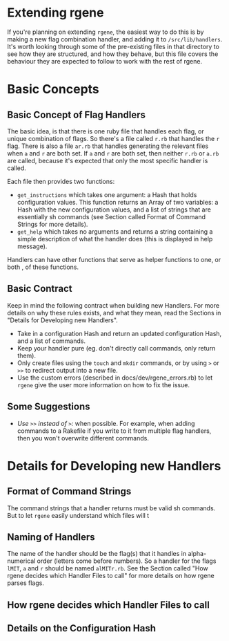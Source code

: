# Extending rgene

If you're planning on extending `rgene`, the easiest way to do this is by making
a new flag combination handler, and adding it to `/src/lib/handlers`. It's worth
looking through some of the pre-existing files in that directory to see how they
are structured, and how they behave, but this file covers the behaviour they are
expected to follow to work with the rest of rgene.

# Basic Concepts

## Basic Concept of Flag Handlers

The basic idea, is that there is one ruby file that handles each flag, or unique
combination of flags. So there's a file called `r.rb` that handles the `r` flag.
There is also a file `ar.rb` that handles generating the relevant files when `a`
and `r` are both set. If `a` and `r` are both set, then neither `r.rb` or `a.rb`
are called, because it's expected that only the most specific handler is called.

Each file then provides two functions:

  - `get_instructions` which takes one argument: a Hash that holds configuration
    values. This function returns an Array of two variables: a Hash with the new
    configuration values, and a list of strings that are essentially sh commands
    (see Section called Format of Command Strings for more details).
  - `get_help` which takes no arguments and returns a string containing a simple
    description of what the handler does (this is displayed in help message).

Handlers can have other functions that serve as helper functions to one, or both
, of these functions.

## Basic Contract

Keep in mind the following contract when building new Handlers. For more details
on why these rules exists, and what they mean, read the Sections in "Details for
Developing new Handlers".

  - Take in a configuration Hash and return an updated configuration Hash, and a
    list of commands.
  - Keep your handler pure (eg. don't directly call commands, only return them).
  - Only create files using the `touch` and `mkdir` commands, or by using `>` or
    `>>` to redirect output into a new file.
  - Use the custom errors (described in docs/dev/rgene_errors.rb) to let `rgene`
    give the user more information on how to fix the issue.

## Some Suggestions

- *Use `>>` instead of `>`:* when possible. For example, when adding commands to
  a Rakefile if you write to it from multiple flag handlers, then you won't
  overwrite different commands.

# Details for Developing new Handlers

## Format of Command Strings

The command strings that a handler returns must be valid sh commands. But to let
`rgene` easily understand which files will t

## Naming of Handlers

The name of the handler should be the flag(s) that it handles in alpha-numerical
order (letters come before numbers). So a handler for the flags `lMIT`,  `a` and
`r` should be named `alMITr.rb`. See the Section called "How rgene decides which
Handler Files to call" for more details on how rgene parses flags.

## How rgene decides which Handler Files to call



## Details on the Configuration Hash
